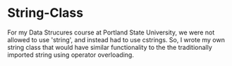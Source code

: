 # String-Class
For my Data Strucures course at Portland State University, we were not allowed to use 'string', and instead had to use cstrings. So, I wrote my own string class that would have similar functionality to the the traditionally imported string using operator overloading. 
